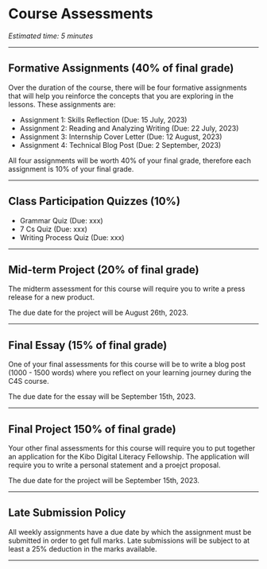 # Course Assessments
*Estimated time: 5 minutes*

---

## Formative Assignments (40% of final grade)

Over the duration of the course, there will be four formative assignments that will help you reinforce the concepts that you are exploring in the lessons. These assignments are:

- Assignment 1: Skills Reflection (Due: 15 July, 2023)
- Assignment 2: Reading and Analyzing Writing (Due: 22 July, 2023)
- Assignment 3: Internship Cover Letter (Due: 12 August, 2023)
- Assignment 4: Technical Blog Post (Due: 2 September, 2023)

All four assignments will be worth 40% of your final grade, therefore each assignment is 10% of your final grade.

---

## Class Participation Quizzes (10%)

- Grammar Quiz (Due: xxx)
- 7 Cs Quiz (Due: xxx)
- Writing Process Quiz (Due: xxx)

---

## Mid-term Project (20% of final grade)

The midterm assessment for this course will require you to write a press release for a new product.

The due date for the project will be August 26th, 2023.

---

## Final Essay (15% of final grade)

One of your final assessments for this course will be to write a blog post (1000 - 1500 words) where you reflect on your learning journey during the C4S course.

The due date for the essay will be September 15th, 2023.

---

## Final Project 150% of final grade) 

Your other final assessments for this course will require you to put together an application for the Kibo Digital Literacy Fellowship. The application will require you to write a personal statement and a proejct proposal.

The due date for the project will be September 15th, 2023.

---

## Late Submission Policy

All weekly assignments have a due date by which the assignment must be submitted in order to get full marks. Late submissions will be subject to at least a 25% deduction in the marks available. 

---
